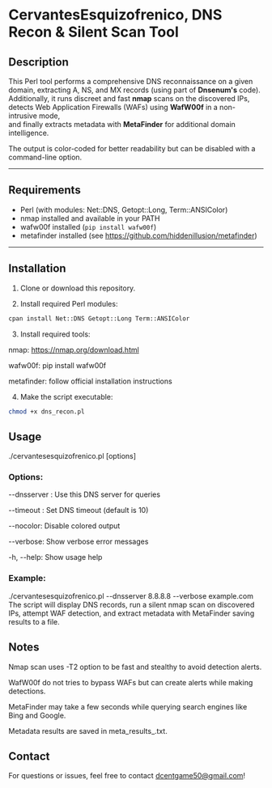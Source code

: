 # CervantesEsquizofrenico, DNS Recon & Silent Scan Tool

## Description

This Perl tool performs a comprehensive DNS reconnaissance on a given domain, extracting A, NS, and MX records (using part of **Dnsenum's** code).  
Additionally, it runs discreet and fast **nmap** scans on the discovered IPs, detects Web Application Firewalls (WAFs) using **WafW00f** in a non-intrusive mode,  
and finally extracts metadata with **MetaFinder** for additional domain intelligence.

The output is color-coded for better readability but can be disabled with a command-line option.

---

## Requirements

- Perl (with modules: Net::DNS, Getopt::Long, Term::ANSIColor)  
- nmap installed and available in your PATH  
- wafw00f installed (`pip install wafw00f`)  
- metafinder installed (see https://github.com/hiddenillusion/metafinder)  

---

## Installation

1. Clone or download this repository.

2. Install required Perl modules:
```bash
cpan install Net::DNS Getopt::Long Term::ANSIColor
```
3. Install required tools:

nmap: https://nmap.org/download.html

wafw00f: pip install wafw00f

metafinder: follow official installation instructions

4. Make the script executable:
```bash
chmod +x dns_recon.pl
```

## Usage
./cervantesesquizofrenico.pl [options] <domain>

### Options:
--dnsserver <IP>: Use this DNS server for queries

--timeout <seconds>: Set DNS timeout (default is 10)

--nocolor: Disable colored output

--verbose: Show verbose error messages

-h, --help: Show usage help

### Example:
./cervantesesquizofrenico.pl --dnsserver 8.8.8.8 --verbose example.com
The script will display DNS records, run a silent nmap scan on discovered IPs, attempt WAF detection,
and extract metadata with MetaFinder saving results to a file.

## Notes
Nmap scan uses -T2 option to be fast and stealthy to avoid detection alerts.

WafW00f do not tries to bypass WAFs but can create alerts while making detections.

MetaFinder may take a few seconds while querying search engines like Bing and Google.

Metadata results are saved in meta_results_<domain>.txt.

## Contact
For questions or issues, feel free to contact dcentgame50@gmail.com!

